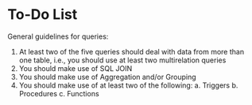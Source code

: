 # To-Do List
General guidelines for queries:
1. At least two of the five queries should deal with data from more than one table, i.e., you should use at least two multirelation queries
2. You should make use of SQL JOIN
3. You should make use of Aggregation and/or Grouping
4. You should make use of at least two of the following:
    a. Triggers
    b. Procedures
    c. Functions